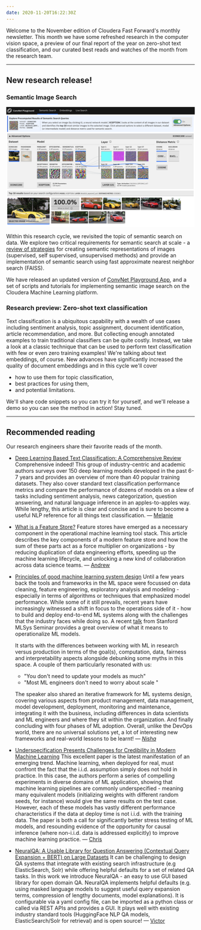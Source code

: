 ```yaml
---
date: 2020-11-20T16:22:30Z
---
```


Welcome to the November edition of Cloudera Fast Forward's monthly newsletter. This month we have some refreshed research in the computer vision space, a preview of our final report of the year on zero-shot text classification, and our curated best reads and watches of the month from the research team.

---

## New research release!

### Semantic Image Search

![A screenshot of Convnet Playground, a semantic image search app](/images/hugo/semantic-image-search-1605891132.png)

Within this research cycle, we revisited the topic of semantic search on data. We explore two critical requirements for semantic search at scale - a [review of strategies](https://blog.fastforwardlabs.com/2020/11/15/representation-learning-101-for-software-engineers.html) for creating semantic representations of images (supervised, self supervised, unsupervised methods) and provide an implementation of semantic search using fast approximate nearest neighbor search (FAISS).

We have released an updated version of [ConvNet Playground App](https://github.com/cloudera/CML_AMP_Image_Analysis), and a set of scripts and tutorials for implementing semantic image search on the Cloudera Machine Learning platform.

### Research preview: Zero-shot text classification

Text classification is a ubiquitous capability with a wealth of use cases including sentiment analysis, topic assignment, document identification, article recommendation, and more. But collecting enough annotated examples to train traditional classifiers can be quite costly. Instead, we take a look at a classic technique that can be used to perform text classification with few or even zero training examples! We're talking about text embeddings, of course. New advances have significantly increased the quality of document embeddings and in this cycle we'll cover

- how to use them for topic classification,
- best practices for using them,
- and potential limitations.

We'll share code snippets so you can try it for yourself, and we'll release a demo so you can see the method in action! Stay tuned.

---

## Recommended reading

Our research engineers share their favorite reads of the month.

- [Deep Learning Based Text Classification: A Comprehensive Review](https://arxiv.org/abs/2004.03705)
Comprehensive indeed! This group of industry-centric and academic authors surveys over 150 deep learning models developed in the past 6-7 years and provides an overview of more than 40 popular training datasets. They also cover standard text classification performance metrics and compare the performance of dozens of models on a slew of tasks including sentiment analysis, news categorization, question answering, and natural language inference in an apples-to-apples way. While lengthy, this article is clear and concise and is sure to become a useful NLP reference for all things text classification.  — [Melanie](http://www.linkedin.com/in/melanierbeck)
- [What is a Feature Store?](https://www.tecton.ai/blog/what-is-a-feature-store/)
Feature stores have emerged as a necessary component in the operational machine learning tool stack. This article describes the key components of a modern feature store and how the sum of these parts act as a force multiplier on organizations - by reducing duplication of data engineering efforts, speeding up the machine learning lifecycle, and unlocking a new kind of collaboration across data science teams. — [Andrew](https://www.linkedin.com/in/andrew-r-reed/)
- [Principles of good machine learning system design](https://www.youtube.com/watch?v=c_AUuTuPA5k&t=961s)
Until a few years back the tools and frameworks in the ML space were focussed on data cleaning, feature engineering, exploratory analysis and modeling - especially in terms of algorithms or techniques that emphasized model performance. While some of it still prevails, recent years have increasingly witnessed a shift in focus to the operations side of it - how to build and deploy end-to-end ML systems along with the challenges that the industry faces while doing so. A recent [talk](https://www.youtube.com/watch?v=c_AUuTuPA5k&t=962s) from Stanford MLSys Seminar provides a great overview of what it means to operationalize ML models.

  It starts with the differences between working with ML in research versus production in terms of the goal(s), computation, data, fairness and interpretability aspects alongside debunking some myths in this space. A couple of them particularly resonated with us:

  - "You don't need to update your models as much"
  - "Most ML engineers don't need to worry about scale "

  The speaker also shared an iterative framework for ML systems design, covering various aspects from product management, data management, model development, deployment, monitoring and maintenance, integrating it with the business, including differences in data scientists and ML engineers and where they sit within the organization. And finally concluding with four phases of ML adoption. Overall, unlike the DevOps world, there are no universal solutions yet, a lot of interesting new frameworks and real-world lessons to be learnt! — [*Nisha*](https://twitter.com/NishaMuktewar)

- [Underspecification Presents Challenges for Credibility in Modern Machine Learning](https://arxiv.org/abs/2011.03395)
This excellent paper is the latest manifestation of an emerging trend. Machine learning, when deployed for real, must confront the fact that the i.i.d. assumption simply does not hold in practice. In this case, the authors perform a series of compelling experiments in diverse domains of ML application, showing that machine learning pipelines are commonly underspecified - meaning many equivalent models (initializing weights with different random seeds, for instance) would give the same results on the test case. However, each of these models has vastly different performance characteristics if the data at deploy time is not i.i.d. with the training data. The paper is both a call for significantly better stress testing of ML models, and resounding evidence of the opportunity for causal inference (where non-i.i.d. data is addressed explicitly) to improve machine learning practice. — [Chris](https://twitter.com/_cjwallace)
- [NeuralQA: A Usable Library for Question Answering (Contextual Query Expansion + BERT) on Large Datasets](https://www.aclweb.org/anthology/2020.emnlp-demos.3.pdf)
It can be challenging to design  QA systems that integrate with existing search infrastructure (e.g ElasticSearch, Solr) while offering helpful defaults for a set of related QA tasks. In this work we introduce NeuralQA - an easy to use GUI based library for open domain QA. NeuralQA implements helpful defaults (e.g. using masked language models to suggest useful query expansion terms, compression of lengthy documents, model explanations). It is configurable via a yaml config file, can be imported as a python class or called via REST APIs and provides a GUI. It plays well with existing industry standard tools (HuggingFace NLP QA models, ElasticSearch/Solr for retrieval) and is open source! — [Victor](https://twitter.com/vykthur)